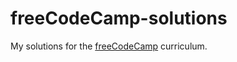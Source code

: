 # freeCodeCamp-solutions

My solutions for the [freeCodeCamp](https://www.freecodecamp.org) curriculum.